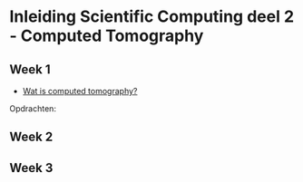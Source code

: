 # Inleiding Scientific Computing deel 2 - Computed Tomography

## Week 1

* [Wat is computed tomography?](https://tristanvanleeuwen.github.io/InleidingSC2-CT/lectures/lecture1.html)

Opdrachten:

## Week 2

## Week 3